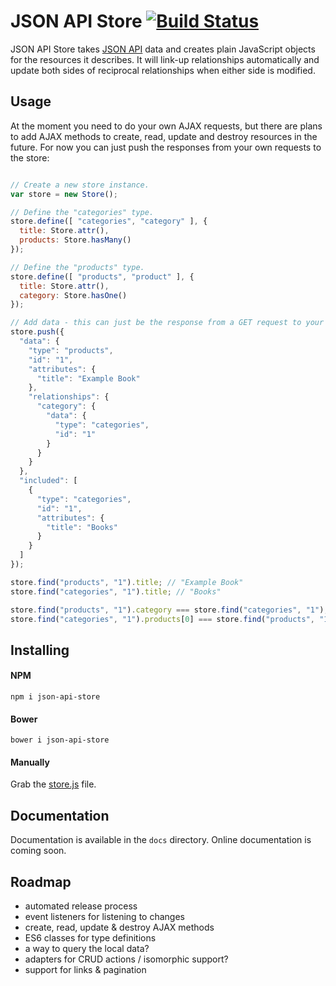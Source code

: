 # JSON API Store [![Build Status](https://travis-ci.org/haydn/json-api-store.svg?branch=master)](https://travis-ci.org/haydn/json-api-store)

JSON API Store takes [JSON API](http://jsonapi.org) data and creates plain
JavaScript objects for the resources it describes. It will link-up
relationships automatically and update both sides of reciprocal relationships
when either side is modified.

## Usage

At the moment you need to do your own AJAX requests, but there are plans to add
AJAX methods to create, read, update and destroy resources in the future. For
now you can just push the responses from your own requests to the store:

```javascript

// Create a new store instance.
var store = new Store();

// Define the "categories" type.
store.define([ "categories", "category" ], {
  title: Store.attr(),
  products: Store.hasMany()
});

// Define the "products" type.
store.define([ "products", "product" ], {
  title: Store.attr(),
  category: Store.hasOne()
});

// Add data - this can just be the response from a GET request to your API.
store.push({
  "data": {
    "type": "products",
    "id": "1",
    "attributes": {
      "title": "Example Book"
    },
    "relationships": {
      "category": {
        "data": {
          "type": "categories",
          "id": "1"
        }
      }
    }
  },
  "included": [
    {
      "type": "categories",
      "id": "1",
      "attributes": {
        "title": "Books"
      }
    }
  ]
});

store.find("products", "1").title; // "Example Book"
store.find("categories", "1").title; // "Books"

store.find("products", "1").category === store.find("categories", "1"); // true
store.find("categories", "1").products[0] === store.find("products", "1"); // true

```

## Installing

#### NPM

```
npm i json-api-store
```

#### Bower

```
bower i json-api-store
```

#### Manually

Grab the [store.js](https://raw.githubusercontent.com/haydn/json-api-store/master/dist/store.js) file.

## Documentation

Documentation is available in the `docs` directory. Online documentation is coming soon.

## Roadmap

- automated release process
- event listeners for listening to changes
- create, read, update & destroy AJAX methods
- ES6 classes for type definitions
- a way to query the local data?
- adapters for CRUD actions / isomorphic support?
- support for links & pagination
